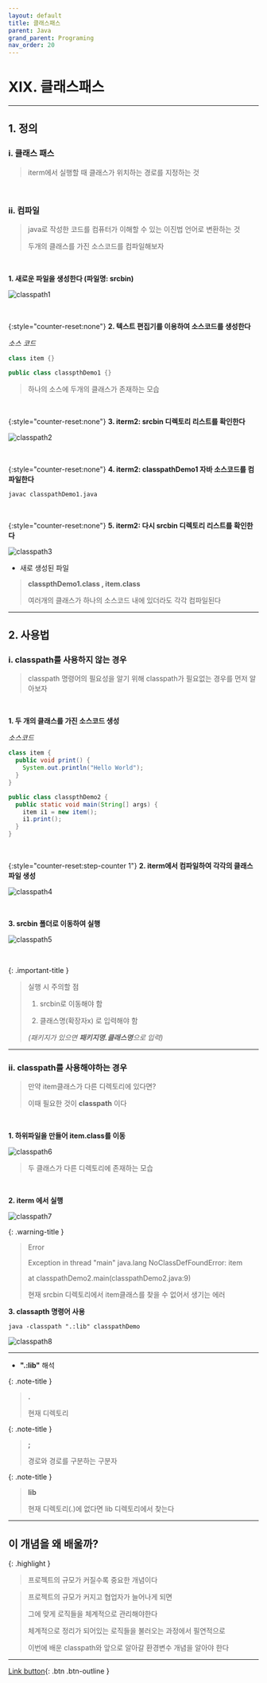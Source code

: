 ```yaml
---
layout: default
title: 클래스패스
parent: Java
grand_parent: Programing
nav_order: 20
---
```


# XIX. 클래스패스

---

## 1. 정의

### i. 클래스 패스

> iterm에서 실행할 때 클래스가 위치하는 경로를 지정하는 것  

<br/>

### ii. 컴파일

> java로 작성한 코드를 컴퓨터가 이해할 수 있는 이진법 언어로 변환하는 것
>
> 두개의 클래스를 가진 소스코드를 컴파일해보자  

<br/>

**1. 새로운 파일을 생성한다 (파일명: srcbin)**

![classpath1](https://user-images.githubusercontent.com/126454114/233028825-ada6f620-05d8-4a9f-999f-09107c6f5d23.jpg)  

<br/>

{:style="counter-reset:none"}
**2. 텍스트 편집기를 이용하여 소스코드를 생성한다**

_소스 코드_

```java
class item {}

public class classpthDemo1 {}
```

> 하나의 소스에 두개의 클래스가 존재하는 모습  

<br/>

{:style="counter-reset:none"}
**3. iterm2: srcbin 디렉토리 리스트를 확인한다**

![classpath2](https://user-images.githubusercontent.com/126454114/233028935-847daf79-d5eb-4601-814b-e50870ac40c9.jpg)

<br/>

{:style="counter-reset:none"}
**4. iterm2: classpathDemo1 자바 소스코드를 컴파일한다**

```
javac classpathDemo1.java
```

<br/>

{:style="counter-reset:none"}
**5. iterm2: 다시 srcbin 디렉토리 리스트를 확인한다**

![classpath3](https://user-images.githubusercontent.com/126454114/233029025-6b38b68e-070c-4471-883c-a37b4ffba2b7.jpg)


- 새로 생성된 파일

> **classpthDemo1.class ,  item.class**
>
> 여러개의 클래스가 하나의 소스코드 내에 있더라도 각각 컴파일된다

---

## 2. 사용법

### i. classpath를 사용하지 않는 경우

> classpath 명령어의 필요성을 알기 위해 classpath가 필요없는 경우를 먼저 알아보자

<br/>

**1. 두 개의 클래스를 가진 소스코드 생성**

_소스코드_

```java
class item {
  public void print() {
    System.out.println("Hello World");
  }
}

public class classpthDemo2 {
  public static void main(String[] args) {
    item i1 = new item();
    i1.print();
  }
}
```

<br/>

{:style="counter-reset:step-counter 1"}
**2. iterm에서 컴파일하여 각각의 클래스 파일 생성**

![classpath4](https://user-images.githubusercontent.com/126454114/233030513-cd2f359f-d5e1-4e43-a5ab-f277ae7e1d98.jpg)

<br/>

**3. srcbin 폴더로 이동하여 실행**

![classpath5](https://user-images.githubusercontent.com/126454114/233030609-45f73fea-7380-4e21-b709-50464bc97059.jpg)

<br/>

{: .important-title }
> 실행 시 주의할 점
>
> 1. srcbin로 이동해야 함
>
> 2. 클래스명(확장자x) 로 입력해야 함
>
> _(패키지가 있으면 **패키지명.클래스명**으로 입력)_ 

---

### ii. classpath를 사용해야하는 경우

> 만약 item클래스가 다른 디렉토리에 있다면?
>
> 이때 필요한 것이 **classpath** 이다

<br/>

**1. 하위파일을 만들어 item.class를 이동**

![classpath6](https://user-images.githubusercontent.com/126454114/233030681-5c5f3511-81a8-4e0f-ae15-ff0d6a9c875b.jpg)


> 두 클래스가 다른 디렉토리에 존재하는 모습

<br/>

**2. iterm 에서 실행**

![classpath7](https://user-images.githubusercontent.com/126454114/233030732-1d536021-f9d9-45b2-9928-4af32080c964.jpg)


{: .warning-title }
> Error
>
> Exception in thread "main" java.lang NoClassDefFoundError: item
>
> at classpathDemo2.main(classpathDemo2.java:9)
>
> 현재 srcbin 디렉토리에서 item클래스를 찾을 수 없어서 생기는 에러

**3. classapth 명령어 사용**

```
java -classpath ".:lib" classpathDemo
```

![classpath8](https://user-images.githubusercontent.com/126454114/233030799-bd023adc-065b-4592-bc02-7d9350e0951d.jpg)


---

- **".:lib"** 해석

{: .note-title }
> **.**
>
> 현재 디렉토리

{: .note-title }
> **;**
>
> 경로와 경로를 구분하는 구분자

{: .note-title }
> **lib**
>
> 현재 디렉토리(.)에 없다면 lib 디렉토리에서 찾는다

---

## **이 개념을 왜 배울까?**

{: .highlight }
> 프로젝트의 규모가 커질수록 중요한 개념이다

> 프로젝트의 규모가 커지고 협업자가 늘어나게 되면
>
> 그에 맞게 로직들을 체계적으로 관리해야한다
>
> 체계적으로 정리가 되어있는 로직들을 불러오는 과정에서 필연적으로
>
> 이번에 배운 classpath와 앞으로 알아갈 환경변수 개념을 알아야 한다

---

[Link button](https://opentutorials.org/course/1223/5527){: .btn .btn-outline }
